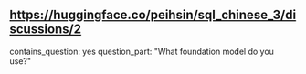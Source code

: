 ## https://huggingface.co/peihsin/sql_chinese_3/discussions/2

contains_question: yes
question_part: "What foundation model do you use?"